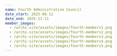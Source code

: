 ```yaml
---
name: Fourth Administrative Council
date_start: 2025-06-11
date_end: 2025-11-11
member_images:
  - /archi-site/assets/images/fourth-members1.png
  - /archi-site/assets/images/fourth-members2.png
  - /archi-site/assets/images/fourth-members3.png
  - /archi-site/assets/images/fourth-members4.png
  - /archi-site/assets/images/fourth-members5.png
---
```

